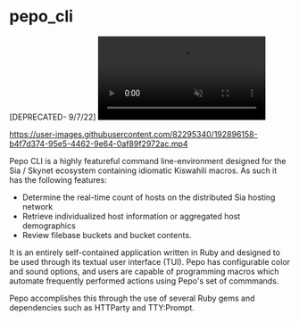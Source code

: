 # pepo_cli

[DEPRECATED- 9/7/22]
 <video autoplay muted>
  <source src="https://kagemnikarimu.s3.filebase.com/2022-09-28 16-36-16-converted.mp4" type="video/mp4">
 </video> 


https://user-images.githubusercontent.com/82295340/192896158-b4f7d374-95e5-4462-9e64-0af89f2972ac.mp4


Pepo CLI is a highly featureful command line-environment designed for the Sia / Skynet ecosystem containing idiomatic Kiswahili macros. 
As such it has the following features:
- Determine the real-time count of hosts on the distributed Sia hosting network
- Retrieve individualized host information or aggregated host demographics
- Review filebase buckets and bucket contents.


It is an entirely self-contained application written in Ruby and designed to be used through its textual user interface (TUI). Pepo has configurable color and sound options, and users are capable of programming macros which automate frequently performed actions using Pepo's set of commmands.

Pepo accomplishes this through the use of several Ruby gems and dependencies such as HTTParty and TTY:Prompt.
